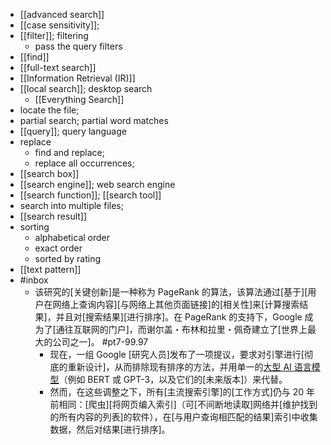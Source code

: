 - [[advanced search]]
- [[case sensitivity]]; 
- [[filter]]; filtering
    - pass the query filters
- [[find]]
- [[full-text search]]
- [[Information Retrieval (IR)]]
- [[local search]]; desktop search
    - [[Everything Search]]
- locate the file;
- partial search; partial word matches
- [[query]]; query language
- replace
    - find and replace; 
    - replace all occurrences; 
- [[search box]]
- [[search engine]]; web search engine
- [[search function]]; [[search tool]]
- search into multiple files; 
- [[search result]]
- sorting
    - alphabetical order
    - exact order
    - sorted by rating
- [[text pattern]]
- #inbox
    - 该研究的[关键创新]是一种称为 PageRank 的算法，该算法通过[基于][用户在网络上查询内容][与网络上其他页面链接]的[相关性]来[计算搜索结果]，并且对[搜索结果][进行排序]。在 PageRank 的支持下，Google 成为了[通往互联网的门户]，而谢尔盖・布林和拉里・佩奇建立了[世界上最大的公司之一]。 #pt7-99.97
        - 现在，一组 Google [研究人员]发布了一项提议，要求对引擎进行[彻底的重新设计]，从而排除现有排序的方法，并用单一的[大型 AI 语言模型](https://zhuanlan.zhihu.com/p/375814431)（例如 BERT 或 GPT-3，以及它们的[未来版本]）来代替。
        - 然而，在这些调整之下，所有[主流搜索引擎]的[工作方式]仍与 20 年前相同：[爬虫][将网页编入索引]（可[不间断地读取]网络并[维护找到的所有内容的列表]的软件），在[与用户查询相匹配的结果]索引中收集数据，然后对结果[进行排序]。

